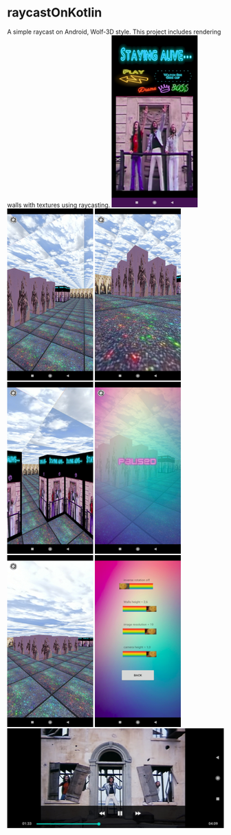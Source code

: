 # raycastOnKotlin
A simple raycast on Android, Wolf-3D style. This project includes rendering walls with textures using raycasting.
<img src="https://github.com/Hchau-student/raycastOnKotlin/blob/master/screenshots/firstview.jpg" data-canonical-src="https://github.com/Hchau-student/raycastOnKotlin/blob/master/screenshots/firstview.jpg" width="200" height="400" />
<img src="https://github.com/Hchau-student/raycastOnKotlin/blob/master/screenshots/1.jpg" data-canonical-src="https://github.com/Hchau-student/raycastOnKotlin/blob/master/screenshots/1.jpg.jpg" width="200" height="400" />
<img src="https://github.com/Hchau-student/raycastOnKotlin/blob/master/screenshots/2.jpg" data-canonical-src="https://github.com/Hchau-student/raycastOnKotlin/blob/master/screenshots/2.jpg" width="200" height="400" />
<img src="https://github.com/Hchau-student/raycastOnKotlin/blob/master/screenshots/6.jpg" data-canonical-src="https://github.com/Hchau-student/raycastOnKotlin/blob/master/screenshots/6.jpg" width="200" height="400" />
<img src="https://github.com/Hchau-student/raycastOnKotlin/blob/master/screenshots/4.jpg" data-canonical-src="https://github.com/Hchau-student/raycastOnKotlin/blob/master/screenshots/4.jpg" width="200" height="400" />
<img src="https://github.com/Hchau-student/raycastOnKotlin/blob/master/screenshots/5.jpg" data-canonical-src="https://github.com/Hchau-student/raycastOnKotlin/blob/master/screenshots/5.jpg" width="200" height="400" />
<img src="https://github.com/Hchau-student/raycastOnKotlin/blob/master/screenshots/preferences.jpg" data-canonical-src="https://github.com/Hchau-student/raycastOnKotlin/blob/master/screenshots/preferences.jpg" width="200" height="400" />
![](https://github.com/Hchau-student/raycastOnKotlin/blob/master/screenshots/clip.jpg)
